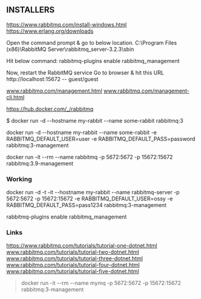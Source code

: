 ﻿
## INSTALLERS
https://www.rabbitmq.com/install-windows.html
https://www.erlang.org/downloads


Open the command prompt & go to below location.
C:\Program Files (x86)\RabbitMQ Server\rabbitmq_server-3.2.3\sbin

Hit below command:
rabbitmq-plugins enable rabbitmq_management

Now, restart the RabbitMQ service
Go to browser & hit this URL http://localhost:15672	 -- guest/guest


www.rabbitmq.com/management.html
www.rabbitmq.com/management-cli.html

https://hub.docker.com/_/rabbitmq

$ docker run -d --hostname my-rabbit --name some-rabbit rabbitmq:3

docker run -d --hostname my-rabbit --name some-rabbit -e RABBITMQ_DEFAULT_USER=user -e RABBITMQ_DEFAULT_PASS=password rabbitmq:3-management

docker run -it --rm --name rabbitmq -p 5672:5672 -p 15672:15672 rabbitmq:3.9-management

### Working
docker run -d -t -it --hostname my-rabbit --name rabbitmq-server -p 5672:5672 -p 15672:15672 -e RABBITMQ_DEFAULT_USER=ossy -e RABBITMQ_DEFAULT_PASS=pass1234 rabbitmq:3-management

rabbitmq-plugins enable rabbitmq_management



### Links
https://www.rabbitmq.com/tutorials/tutorial-one-dotnet.html
www.rabbitmq.com/tutorials/tutorial-two-dotnet.html
www.rabbitmq.com/tutorials/tutorial-three-dotnet.html
www.rabbitmq.com/tutorials/tutorial-four-dotnet.html
www.rabbitmq.com/tutorials/tutorial-five-dotnet.html

> docker run -it --rm --name mymq -p 5672:5672 -p 15672:15672 rabbitmq:3-management



